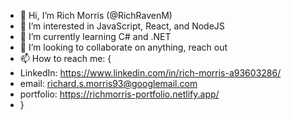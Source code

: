 - 👋 Hi, I’m Rich Morris (@RichRavenM)
- 👀 I’m interested in JavaScript, React, and NodeJS
- 🌱 I’m currently learning C# and .NET
- 💞️ I’m looking to collaborate on anything, reach out
- 📫 How to reach me: {
- LinkedIn: https://www.linkedin.com/in/rich-morris-a93603286/
- email: richard.s.morris93@googlemail.com
- portfolio: https://richmorris-portfolio.netlify.app/ 
- }

<!---
RichRavenM/RichRavenM is a ✨ special ✨ repository because its `README.md` (this file) appears on your GitHub profile.
You can click the Preview link to take a look at your changes.
--->
